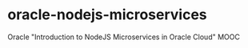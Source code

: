 # oracle-nodejs-microservices
Oracle "Introduction to NodeJS Microservices in Oracle Cloud" MOOC

<div data-iframe-width="150" data-iframe-height="270" data-share-badge-id="ecef8b1e-1f1d-48f6-8ec6-5e43a4508a05"></div>
<script type="text/javascript">
  (function() {
    var s = document.createElement('script');
    s.type = 'text/javascript';
    s.async = true;
    s.src = '//cdn.youracclaim.com/assets/utilities/embed.js';
    var o = document.getElementsByTagName('script')[0];
    o.parentNode.insertBefore(s, o);
    })();
</script>
